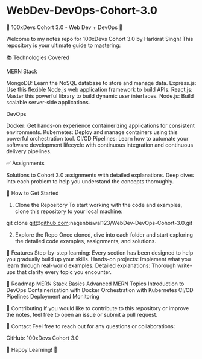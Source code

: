 # WebDev-DevOps-Cohort-3.0

🚀 100xDevs Cohort 3.0 - Web Dev + DevOps 🚀

Welcome to my notes repo for 100xDevs Cohort 3.0 by Harkirat Singh! This repository is your ultimate guide to mastering:


📚 Technologies Covered

MERN Stack

MongoDB: Learn the NoSQL database to store and manage data.
Express.js: Use this flexible Node.js web application framework to build APIs.
React.js: Master this powerful library to build dynamic user interfaces.
Node.js: Build scalable server-side applications.

DevOps


Docker: Get hands-on experience containerizing applications for consistent environments.
Kubernetes: Deploy and manage containers using this powerful orchestration tool.
CI/CD Pipelines: Learn how to automate your software development lifecycle with continuous integration and continuous delivery pipelines.

✅ Assignments

Solutions to Cohort 3.0 assignments with detailed explanations.
Deep dives into each problem to help you understand the concepts thoroughly.


🚀 How to Get Started
1. Clone the Repository
To start working with the code and examples, clone this repository to your local machine:

git clone git@github.com:nagenbiswal123/WebDev-DevOps-Cohort-3.0.git


2. Explore the Repo
Once cloned, dive into each folder and start exploring the detailed code examples, assignments, and solutions.



🔑 Features
Step-by-step learning: Every section has been designed to help you gradually build up your skills.
Hands-on projects: Implement what you learn through real-world examples.
Detailed explanations: Thorough write-ups that clarify every topic you encounter.


📅 Roadmap
MERN Stack Basics
Advanced MERN Topics
Introduction to DevOps
Containerization with Docker
Orchestration with Kubernetes
CI/CD Pipelines
Deployment and Monitoring



🤝 Contributing
If you would like to contribute to this repository or improve the notes, feel free to open an issue or submit a pull request.


📌 Contact
Feel free to reach out for any questions or collaborations:

GitHub: 100xDevs Cohort 3.0

🎉 Happy Learning! 🚀

